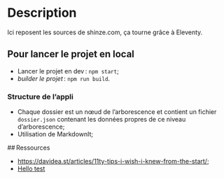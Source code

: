 # Description

Ici reposent les sources de shinze.com, ça tourne grâce à Eleventy.

## Pour lancer le projet en local

- Lancer le projet en dev : `npm start`;
- _builder le projet_ : `npm run build`.

### Structure de l’appli

- Chaque dossier est un nœud de l’arborescence et contient un fichier `dossier.json` contenant les données propres de ce niveau d’arborescence;
- Utilisation de MarkdownIt;

## Ressources

- https://davidea.st/articles/11ty-tips-i-wish-i-knew-from-the-start/;
- [Hello test](./test.md)
